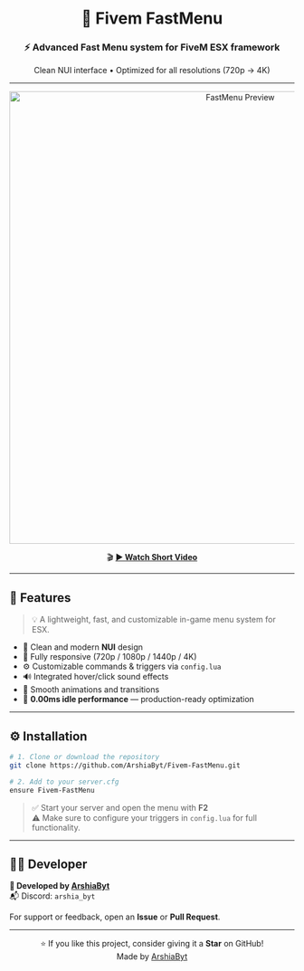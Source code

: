 <div align="center">

# 🚀 Fivem FastMenu

### ⚡ Advanced Fast Menu system for **FiveM ESX framework**  
Clean NUI interface • Optimized for all resolutions (720p → 4K)  

---

<img src="https://cdn.discordapp.com/attachments/1076090217238368286/1433766269638672444/BytFastMenu.png?ex=6905e264&is=690490e4&hm=45d71e15bf9b34530f0ce2c09e7d1b9f3d94a65836a01429b3c18464e413065b&" width="800" alt="FastMenu Preview"/>

<br>


🎬 **[▶ Watch Short Video](https://cdn.discordapp.com/attachments/1076090217238368286/1433766479739752510/2025-10-31_14-04-17.mp4?ex=6905e296&is=69049116&hm=1aaf848967eb4a42e4e512eb4d9c3bdd7adda7ebbb71e173fdb9457b9308e41c&)**  


---

</div>

## 🧩 Features
> 💡 A lightweight, fast, and customizable in-game menu system for ESX.

- 🎨 Clean and modern **NUI** design  
- 📱 Fully responsive (720p / 1080p / 1440p / 4K)  
- ⚙️ Customizable commands & triggers via `config.lua`  
- 🔊 Integrated hover/click sound effects  
- 🧠 Smooth animations and transitions  
- 🚀 **0.00ms idle performance** — production-ready optimization  

---

## ⚙️ Installation

```bash
# 1. Clone or download the repository
git clone https://github.com/ArshiaByt/Fivem-FastMenu.git

# 2. Add to your server.cfg
ensure Fivem-FastMenu
```

> ✅ Start your server and open the menu with **F2**  
> ⚠️ Make sure to configure your triggers in `config.lua` for full functionality.

---

## 🧑‍💻 Developer

**👤 Developed by [ArshiaByt](https://github.com/ArshiaByt)**  
📬 Discord: `arshia_byt`

For support or feedback, open an **Issue** or **Pull Request**.

---

<div align="center">

⭐ If you like this project, consider giving it a **Star** on GitHub!  
Made by <a href="https://github.com/ArshiaByt">ArshiaByt</a>

</div>
